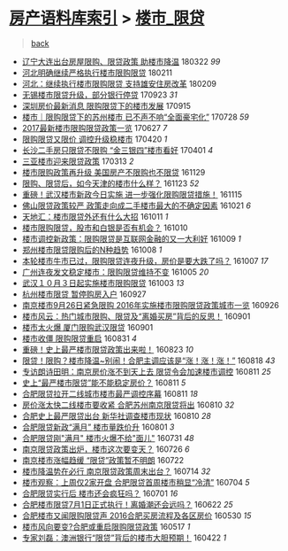 [房产语料库索引](../../README.md)  > [楼市_限贷](楼市_限贷.md)
====
> [back](../README.md)

- [辽宁大连出台房屋限购、限贷政策  助楼市降温](http://jkwz.applinzi.com/ittc/7083396661168833552.html#%E8%BE%BD%E5%AE%81%E5%A4%A7%E8%BF%9E%E5%87%BA%E5%8F%B0%E6%88%BF%E5%B1%8B%E9%99%90%E8%B4%AD%E3%80%81%E9%99%90%E8%B4%B7%E6%94%BF%E7%AD%96++%E5%8A%A9%E6%A5%BC%E5%B8%82%E9%99%8D%E6%B8%A9) 180322 *99* 
- [河北明确继续严格执行楼市限购限贷](http://jkwz.applinzi.com/ittc/7068764576017810438.html#%E6%B2%B3%E5%8C%97%E6%98%8E%E7%A1%AE%E7%BB%A7%E7%BB%AD%E4%B8%A5%E6%A0%BC%E6%89%A7%E8%A1%8C%E6%A5%BC%E5%B8%82%E9%99%90%E8%B4%AD%E9%99%90%E8%B4%B7) 180211  
- [河北：继续执行楼市限购限贷 支持雄安住房改革](http://jkwz.applinzi.com/ittc/7068224719101101067.html#%E6%B2%B3%E5%8C%97%EF%BC%9A%E7%BB%A7%E7%BB%AD%E6%89%A7%E8%A1%8C%E6%A5%BC%E5%B8%82%E9%99%90%E8%B4%AD%E9%99%90%E8%B4%B7+%E6%94%AF%E6%8C%81%E9%9B%84%E5%AE%89%E4%BD%8F%E6%88%BF%E6%94%B9%E9%9D%A9) 180209  
- [无锡楼市限贷升级，部分银行停贷](http://jkwz.applinzi.com/ittc/7016461680052274193.html#%E6%97%A0%E9%94%A1%E6%A5%BC%E5%B8%82%E9%99%90%E8%B4%B7%E5%8D%87%E7%BA%A7%EF%BC%8C%E9%83%A8%E5%88%86%E9%93%B6%E8%A1%8C%E5%81%9C%E8%B4%B7) 170923 *31* 
- [深圳房价最新消息 限购限贷下的楼市发展](http://jkwz.applinzi.com/ittc/7013475818238640913.html#%E6%B7%B1%E5%9C%B3%E6%88%BF%E4%BB%B7%E6%9C%80%E6%96%B0%E6%B6%88%E6%81%AF+%E9%99%90%E8%B4%AD%E9%99%90%E8%B4%B7%E4%B8%8B%E7%9A%84%E6%A5%BC%E5%B8%82%E5%8F%91%E5%B1%95) 170915  
- [楼市｜限购限贷下的苏州楼市 已不声不响“全面豪宅化”](http://jkwz.applinzi.com/ittc/6995303322033325072.html#%E6%A5%BC%E5%B8%82%EF%BD%9C%E9%99%90%E8%B4%AD%E9%99%90%E8%B4%B7%E4%B8%8B%E7%9A%84%E8%8B%8F%E5%B7%9E%E6%A5%BC%E5%B8%82+%E5%B7%B2%E4%B8%8D%E5%A3%B0%E4%B8%8D%E5%93%8D%E2%80%9C%E5%85%A8%E9%9D%A2%E8%B1%AA%E5%AE%85%E5%8C%96%E2%80%9D) 170728 *59* 
- [2017最新楼市限购限贷政策一览](http://jkwz.applinzi.com/ittc/6983948928390005764.html#2017%E6%9C%80%E6%96%B0%E6%A5%BC%E5%B8%82%E9%99%90%E8%B4%AD%E9%99%90%E8%B4%B7%E6%94%BF%E7%AD%96%E4%B8%80%E8%A7%88) 170627 *7* 
- [限购限贷又限价 调控升级稳楼市](http://jkwz.applinzi.com/ittc/6958539022564590596.html#%E9%99%90%E8%B4%AD%E9%99%90%E8%B4%B7%E5%8F%88%E9%99%90%E4%BB%B7+%E8%B0%83%E6%8E%A7%E5%8D%87%E7%BA%A7%E7%A8%B3%E6%A5%BC%E5%B8%82) 170420 *1* 
- [长沙二手房只限贷不限购 “金三银四”楼市看好](http://jkwz.applinzi.com/ittc/6951599019636818948.html#%E9%95%BF%E6%B2%99%E4%BA%8C%E6%89%8B%E6%88%BF%E5%8F%AA%E9%99%90%E8%B4%B7%E4%B8%8D%E9%99%90%E8%B4%AD+%E2%80%9C%E9%87%91%E4%B8%89%E9%93%B6%E5%9B%9B%E2%80%9D%E6%A5%BC%E5%B8%82%E7%9C%8B%E5%A5%BD) 170401 *4* 
- [三亚楼市迎来限贷政策](http://jkwz.applinzi.com/ittc/6944319559459931140.html#%E4%B8%89%E4%BA%9A%E6%A5%BC%E5%B8%82%E8%BF%8E%E6%9D%A5%E9%99%90%E8%B4%B7%E6%94%BF%E7%AD%96) 170313 *2* 
- [楼市限购政策再升级 美国房产不限购也不限贷](http://jkwz.applinzi.com/ittc/6905917432220091396.html#%E6%A5%BC%E5%B8%82%E9%99%90%E8%B4%AD%E6%94%BF%E7%AD%96%E5%86%8D%E5%8D%87%E7%BA%A7+%E7%BE%8E%E5%9B%BD%E6%88%BF%E4%BA%A7%E4%B8%8D%E9%99%90%E8%B4%AD%E4%B9%9F%E4%B8%8D%E9%99%90%E8%B4%B7) 161129  
- [限购、限贷后，如今天津的楼市什么样？](http://jkwz.applinzi.com/ittc/6903751989443167237.html#%E9%99%90%E8%B4%AD%E3%80%81%E9%99%90%E8%B4%B7%E5%90%8E%EF%BC%8C%E5%A6%82%E4%BB%8A%E5%A4%A9%E6%B4%A5%E7%9A%84%E6%A5%BC%E5%B8%82%E4%BB%80%E4%B9%88%E6%A0%B7%EF%BC%9F) 161123 *52* 
- [重磅！武汉楼市新政今日实施 进一步强化限购限贷措施！](http://jkwz.applinzi.com/ittc/6900540403203179524.html#%E9%87%8D%E7%A3%85%EF%BC%81%E6%AD%A6%E6%B1%89%E6%A5%BC%E5%B8%82%E6%96%B0%E6%94%BF%E4%BB%8A%E6%97%A5%E5%AE%9E%E6%96%BD+%E8%BF%9B%E4%B8%80%E6%AD%A5%E5%BC%BA%E5%8C%96%E9%99%90%E8%B4%AD%E9%99%90%E8%B4%B7%E6%8E%AA%E6%96%BD%EF%BC%81) 161115  
- [佛山限贷政策较严 政策走向成二手楼市最大的不确定因素](http://jkwz.applinzi.com/ittc/6891510779303429125.html#%E4%BD%9B%E5%B1%B1%E9%99%90%E8%B4%B7%E6%94%BF%E7%AD%96%E8%BE%83%E4%B8%A5+%E6%94%BF%E7%AD%96%E8%B5%B0%E5%90%91%E6%88%90%E4%BA%8C%E6%89%8B%E6%A5%BC%E5%B8%82%E6%9C%80%E5%A4%A7%E7%9A%84%E4%B8%8D%E7%A1%AE%E5%AE%9A%E5%9B%A0%E7%B4%A0) 161021 *6* 
- [天地汇：楼市限贷外还有什么大招](http://jkwz.applinzi.com/ittc/6887770684641510405.html#%E5%A4%A9%E5%9C%B0%E6%B1%87%EF%BC%9A%E6%A5%BC%E5%B8%82%E9%99%90%E8%B4%B7%E5%A4%96%E8%BF%98%E6%9C%89%E4%BB%80%E4%B9%88%E5%A4%A7%E6%8B%9B) 161011 *1* 
- [楼市限购限贷，股市和白银是否有机会？](http://jkwz.applinzi.com/ittc/6887448317708993541.html#%E6%A5%BC%E5%B8%82%E9%99%90%E8%B4%AD%E9%99%90%E8%B4%B7%EF%BC%8C%E8%82%A1%E5%B8%82%E5%92%8C%E7%99%BD%E9%93%B6%E6%98%AF%E5%90%A6%E6%9C%89%E6%9C%BA%E4%BC%9A%EF%BC%9F) 161010  
- [楼市调控新政策：限购限贷是互联网金融的又一大利好](http://jkwz.applinzi.com/ittc/6886942520377869316.html#%E6%A5%BC%E5%B8%82%E8%B0%83%E6%8E%A7%E6%96%B0%E6%94%BF%E7%AD%96%EF%BC%9A%E9%99%90%E8%B4%AD%E9%99%90%E8%B4%B7%E6%98%AF%E4%BA%92%E8%81%94%E7%BD%91%E9%87%91%E8%9E%8D%E7%9A%84%E5%8F%88%E4%B8%80%E5%A4%A7%E5%88%A9%E5%A5%BD) 161009 *1* 
- [郑州楼市限贷限购后的N种趋势](http://jkwz.applinzi.com/ittc/6886667327109596164.html#%E9%83%91%E5%B7%9E%E6%A5%BC%E5%B8%82%E9%99%90%E8%B4%B7%E9%99%90%E8%B4%AD%E5%90%8E%E7%9A%84N%E7%A7%8D%E8%B6%8B%E5%8A%BF) 161008 *1* 
- [本轮楼市牛市已过，限购限贷连夜升级，房价是要大跌了吗？](http://jkwz.applinzi.com/ittc/6886187392951649284.html#%E6%9C%AC%E8%BD%AE%E6%A5%BC%E5%B8%82%E7%89%9B%E5%B8%82%E5%B7%B2%E8%BF%87%EF%BC%8C%E9%99%90%E8%B4%AD%E9%99%90%E8%B4%B7%E8%BF%9E%E5%A4%9C%E5%8D%87%E7%BA%A7%EF%BC%8C%E6%88%BF%E4%BB%B7%E6%98%AF%E8%A6%81%E5%A4%A7%E8%B7%8C%E4%BA%86%E5%90%97%EF%BC%9F) 161007 *17* 
- [广州连夜发文稳定楼市：限购限贷维持不变](http://jkwz.applinzi.com/ittc/6885542695665140740.html#%E5%B9%BF%E5%B7%9E%E8%BF%9E%E5%A4%9C%E5%8F%91%E6%96%87%E7%A8%B3%E5%AE%9A%E6%A5%BC%E5%B8%82%EF%BC%9A%E9%99%90%E8%B4%AD%E9%99%90%E8%B4%B7%E7%BB%B4%E6%8C%81%E4%B8%8D%E5%8F%98) 161005 *20* 
- [武汉１０月３日起实施楼市限购限贷](http://jkwz.applinzi.com/ittc/6884777466341622789.html#%E6%AD%A6%E6%B1%89%EF%BC%91%EF%BC%90%E6%9C%88%EF%BC%93%E6%97%A5%E8%B5%B7%E5%AE%9E%E6%96%BD%E6%A5%BC%E5%B8%82%E9%99%90%E8%B4%AD%E9%99%90%E8%B4%B7) 161003 *13* 
- [杭州楼市限贷 暂停购房入户](http://jkwz.applinzi.com/ittc/6882660745333965829.html#%E6%9D%AD%E5%B7%9E%E6%A5%BC%E5%B8%82%E9%99%90%E8%B4%B7+%E6%9A%82%E5%81%9C%E8%B4%AD%E6%88%BF%E5%85%A5%E6%88%B7) 160927  
- [南京楼市9月26日紧急限购 2016年实施楼市限购限贷政策城市一览](http://jkwz.applinzi.com/ittc/6882284577497809924.html#%E5%8D%97%E4%BA%AC%E6%A5%BC%E5%B8%829%E6%9C%8826%E6%97%A5%E7%B4%A7%E6%80%A5%E9%99%90%E8%B4%AD+2016%E5%B9%B4%E5%AE%9E%E6%96%BD%E6%A5%BC%E5%B8%82%E9%99%90%E8%B4%AD%E9%99%90%E8%B4%B7%E6%94%BF%E7%AD%96%E5%9F%8E%E5%B8%82%E4%B8%80%E8%A7%88) 160926  
- [楼市风云：热门城市限购、限贷及“离婚买房”背后的反思！](http://jkwz.applinzi.com/ittc/6872906057000682501.html#%E6%A5%BC%E5%B8%82%E9%A3%8E%E4%BA%91%EF%BC%9A%E7%83%AD%E9%97%A8%E5%9F%8E%E5%B8%82%E9%99%90%E8%B4%AD%E3%80%81%E9%99%90%E8%B4%B7%E5%8F%8A%E2%80%9C%E7%A6%BB%E5%A9%9A%E4%B9%B0%E6%88%BF%E2%80%9D%E8%83%8C%E5%90%8E%E7%9A%84%E5%8F%8D%E6%80%9D%EF%BC%81) 160901  
- [楼市太火爆 厦门限购武汉限贷](http://jkwz.applinzi.com/ittc/6872836123230995461.html#%E6%A5%BC%E5%B8%82%E5%A4%AA%E7%81%AB%E7%88%86+%E5%8E%A6%E9%97%A8%E9%99%90%E8%B4%AD%E6%AD%A6%E6%B1%89%E9%99%90%E8%B4%B7) 160901  
- [楼市收僵 限购限贷重启](http://jkwz.applinzi.com/ittc/6872572416353633285.html#%E6%A5%BC%E5%B8%82%E6%94%B6%E5%83%B5+%E9%99%90%E8%B4%AD%E9%99%90%E8%B4%B7%E9%87%8D%E5%90%AF) 160831 *4* 
- [重磅！史上最严楼市限贷政策出来啦！](http://jkwz.applinzi.com/ittc/6869585833509782533.html#%E9%87%8D%E7%A3%85%EF%BC%81%E5%8F%B2%E4%B8%8A%E6%9C%80%E4%B8%A5%E6%A5%BC%E5%B8%82%E9%99%90%E8%B4%B7%E6%94%BF%E7%AD%96%E5%87%BA%E6%9D%A5%E5%95%A6%EF%BC%81) 160823 *10* 
- [限贷！限购？楼市降温~别闹！合肥主调应该是“涨！涨！涨！”](http://jkwz.applinzi.com/ittc/6867649727906186245.html#%E9%99%90%E8%B4%B7%EF%BC%81%E9%99%90%E8%B4%AD%EF%BC%9F%E6%A5%BC%E5%B8%82%E9%99%8D%E6%B8%A9%7E%E5%88%AB%E9%97%B9%EF%BC%81%E5%90%88%E8%82%A5%E4%B8%BB%E8%B0%83%E5%BA%94%E8%AF%A5%E6%98%AF%E2%80%9C%E6%B6%A8%EF%BC%81%E6%B6%A8%EF%BC%81%E6%B6%A8%EF%BC%81%E2%80%9D) 160818 *43* 
- [专访朗诗田明：南京房价涨不到天上去  限贷令会加速楼市调控](http://jkwz.applinzi.com/ittc/6865222734648443909.html#%E4%B8%93%E8%AE%BF%E6%9C%97%E8%AF%97%E7%94%B0%E6%98%8E%EF%BC%9A%E5%8D%97%E4%BA%AC%E6%88%BF%E4%BB%B7%E6%B6%A8%E4%B8%8D%E5%88%B0%E5%A4%A9%E4%B8%8A%E5%8E%BB++%E9%99%90%E8%B4%B7%E4%BB%A4%E4%BC%9A%E5%8A%A0%E9%80%9F%E6%A5%BC%E5%B8%82%E8%B0%83%E6%8E%A7) 160811 *25* 
- [史上“最严楼市限贷”能不能稳定房价？](http://jkwz.applinzi.com/ittc/6865148292706599941.html#%E5%8F%B2%E4%B8%8A%E2%80%9C%E6%9C%80%E4%B8%A5%E6%A5%BC%E5%B8%82%E9%99%90%E8%B4%B7%E2%80%9D%E8%83%BD%E4%B8%8D%E8%83%BD%E7%A8%B3%E5%AE%9A%E6%88%BF%E4%BB%B7%EF%BC%9F) 160811 *5* 
- [合肥限贷拉开二线城市楼市最严调控序幕](http://jkwz.applinzi.com/ittc/6864775740209513476.html#%E5%90%88%E8%82%A5%E9%99%90%E8%B4%B7%E6%8B%89%E5%BC%80%E4%BA%8C%E7%BA%BF%E5%9F%8E%E5%B8%82%E6%A5%BC%E5%B8%82%E6%9C%80%E4%B8%A5%E8%B0%83%E6%8E%A7%E5%BA%8F%E5%B9%95) 160811 *18* 
- [房价涨太快二线楼市要收紧 合肥苏州南京限贷将出](http://jkwz.applinzi.com/ittc/6864773085059875844.html#%E6%88%BF%E4%BB%B7%E6%B6%A8%E5%A4%AA%E5%BF%AB%E4%BA%8C%E7%BA%BF%E6%A5%BC%E5%B8%82%E8%A6%81%E6%94%B6%E7%B4%A7+%E5%90%88%E8%82%A5%E8%8B%8F%E5%B7%9E%E5%8D%97%E4%BA%AC%E9%99%90%E8%B4%B7%E5%B0%86%E5%87%BA) 160810 *32* 
- [合肥史上最严限贷出台 新华社调查楼市现状](http://jkwz.applinzi.com/ittc/6864656948515046405.html#%E5%90%88%E8%82%A5%E5%8F%B2%E4%B8%8A%E6%9C%80%E4%B8%A5%E9%99%90%E8%B4%B7%E5%87%BA%E5%8F%B0+%E6%96%B0%E5%8D%8E%E7%A4%BE%E8%B0%83%E6%9F%A5%E6%A5%BC%E5%B8%82%E7%8E%B0%E7%8A%B6) 160810 *28* 
- [合肥限贷新政“满月” 楼市量跌价升](http://jkwz.applinzi.com/ittc/6861402549273494532.html#%E5%90%88%E8%82%A5%E9%99%90%E8%B4%B7%E6%96%B0%E6%94%BF%E2%80%9C%E6%BB%A1%E6%9C%88%E2%80%9D+%E6%A5%BC%E5%B8%82%E9%87%8F%E8%B7%8C%E4%BB%B7%E5%8D%87) 160801 *3* 
- [合肥限贷刚&quot;满月&quot;  楼市火爆不给&quot;面儿&quot;](http://jkwz.applinzi.com/ittc/6860968259033236484.html#%E5%90%88%E8%82%A5%E9%99%90%E8%B4%B7%E5%88%9A%26quot%3B%E6%BB%A1%E6%9C%88%26quot%3B++%E6%A5%BC%E5%B8%82%E7%81%AB%E7%88%86%E4%B8%8D%E7%BB%99%26quot%3B%E9%9D%A2%E5%84%BF%26quot%3B) 160731 *48* 
- [南京限贷政策出炉，楼市这次要变天？](http://jkwz.applinzi.com/ittc/6859293771547804676.html#%E5%8D%97%E4%BA%AC%E9%99%90%E8%B4%B7%E6%94%BF%E7%AD%96%E5%87%BA%E7%82%89%EF%BC%8C%E6%A5%BC%E5%B8%82%E8%BF%99%E6%AC%A1%E8%A6%81%E5%8F%98%E5%A4%A9%EF%BC%9F) 160726 *6* 
- [南京楼市涨幅趋缓 “限贷”政策暂不明朗](http://jkwz.applinzi.com/ittc/6857631207831110660.html#%E5%8D%97%E4%BA%AC%E6%A5%BC%E5%B8%82%E6%B6%A8%E5%B9%85%E8%B6%8B%E7%BC%93+%E2%80%9C%E9%99%90%E8%B4%B7%E2%80%9D%E6%94%BF%E7%AD%96%E6%9A%82%E4%B8%8D%E6%98%8E%E6%9C%97) 160722  
- [楼市降温势在必行 南京限贷政策周末出台？](http://jkwz.applinzi.com/ittc/6854764387470148613.html#%E6%A5%BC%E5%B8%82%E9%99%8D%E6%B8%A9%E5%8A%BF%E5%9C%A8%E5%BF%85%E8%A1%8C+%E5%8D%97%E4%BA%AC%E9%99%90%E8%B4%B7%E6%94%BF%E7%AD%96%E5%91%A8%E6%9C%AB%E5%87%BA%E5%8F%B0%EF%BC%9F) 160714 *32* 
- [楼市观察：上周仅2家开盘 合肥限贷首周楼市稍显“冷清”](http://jkwz.applinzi.com/ittc/6850918884508697604.html#%E6%A5%BC%E5%B8%82%E8%A7%82%E5%AF%9F%EF%BC%9A%E4%B8%8A%E5%91%A8%E4%BB%852%E5%AE%B6%E5%BC%80%E7%9B%98+%E5%90%88%E8%82%A5%E9%99%90%E8%B4%B7%E9%A6%96%E5%91%A8%E6%A5%BC%E5%B8%82%E7%A8%8D%E6%98%BE%E2%80%9C%E5%86%B7%E6%B8%85%E2%80%9D) 160704 *5* 
- [合肥限贷实行后 楼市还会疯狂吗？](http://jkwz.applinzi.com/ittc/6849946289734943748.html#%E5%90%88%E8%82%A5%E9%99%90%E8%B4%B7%E5%AE%9E%E8%A1%8C%E5%90%8E+%E6%A5%BC%E5%B8%82%E8%BF%98%E4%BC%9A%E7%96%AF%E7%8B%82%E5%90%97%EF%BC%9F) 160701 *16* 
- [合肥楼市限贷7月1日正式执行！离婚潮还会远吗？](http://jkwz.applinzi.com/ittc/6846581295844688900.html#%E5%90%88%E8%82%A5%E6%A5%BC%E5%B8%82%E9%99%90%E8%B4%B77%E6%9C%881%E6%97%A5%E6%AD%A3%E5%BC%8F%E6%89%A7%E8%A1%8C%EF%BC%81%E7%A6%BB%E5%A9%9A%E6%BD%AE%E8%BF%98%E4%BC%9A%E8%BF%9C%E5%90%97%EF%BC%9F) 160622 *25* 
- [合肥楼市又闻限购限贷声 2016合肥买房流程及各区房价](http://jkwz.applinzi.com/ittc/6837978080450446340.html#%E5%90%88%E8%82%A5%E6%A5%BC%E5%B8%82%E5%8F%88%E9%97%BB%E9%99%90%E8%B4%AD%E9%99%90%E8%B4%B7%E5%A3%B0+2016%E5%90%88%E8%82%A5%E4%B9%B0%E6%88%BF%E6%B5%81%E7%A8%8B%E5%8F%8A%E5%90%84%E5%8C%BA%E6%88%BF%E4%BB%B7) 160530 *15* 
- [楼市风向要变?合肥或重启限购限贷政策](http://jkwz.applinzi.com/ittc/6833253221745034244.html#%E6%A5%BC%E5%B8%82%E9%A3%8E%E5%90%91%E8%A6%81%E5%8F%98%3F%E5%90%88%E8%82%A5%E6%88%96%E9%87%8D%E5%90%AF%E9%99%90%E8%B4%AD%E9%99%90%E8%B4%B7%E6%94%BF%E7%AD%96) 160517 *1* 
- [专家刘磊：澳洲银行“限贷”背后的楼市大胆预期！](http://jkwz.applinzi.com/ittc/6823839782945686533.html#%E4%B8%93%E5%AE%B6%E5%88%98%E7%A3%8A%EF%BC%9A%E6%BE%B3%E6%B4%B2%E9%93%B6%E8%A1%8C%E2%80%9C%E9%99%90%E8%B4%B7%E2%80%9D%E8%83%8C%E5%90%8E%E7%9A%84%E6%A5%BC%E5%B8%82%E5%A4%A7%E8%83%86%E9%A2%84%E6%9C%9F%EF%BC%81) 160422 *1* 
